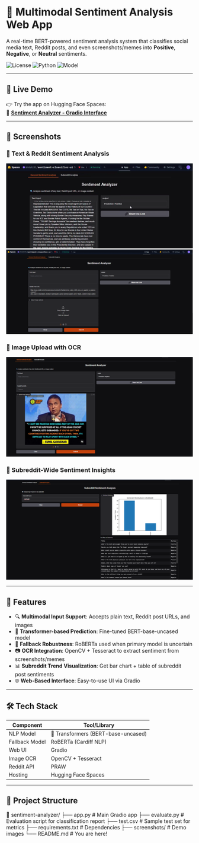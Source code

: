 # 🧠 Multimodal Sentiment Analysis Web App  
A real-time BERT-powered sentiment analysis system that classifies social media text, Reddit posts, and even screenshots/memes into **Positive**, **Negative**, or **Neutral** sentiments.

![License](https://img.shields.io/badge/license-MIT-blue.svg)
![Python](https://img.shields.io/badge/python-3.10-blue)
![Model](https://img.shields.io/badge/https://huggingface.co/distilbert/distilbert-base-uncased-finetuned-sst-2-english-blue)

---

## 🚀 Live Demo

👉 Try the app on Hugging Face Spaces:  
🔗 **[Sentiment Analyzer - Gradio Interface](https://huggingface.co/spaces/shrish191/sentiment-classifier-ui)**

---

## 📸 Screenshots

### 🔹 Text & Reddit Sentiment Analysis  
![Text input demo](generalsentimentanalysis.png)
![Text input demo](redditposturl.png)

### 🔹 Image Upload with OCR  
![Image OCR demo](uploadimage.png)

### 🔹 Subreddit-Wide Sentiment Insights  
![Subreddit analysis](subreddit.png)

---

## 🧩 Features

- 🔍 **Multimodal Input Support**: Accepts plain text, Reddit post URLs, and images
- 🧠 **Transformer-based Prediction**: Fine-tuned BERT-base-uncased model
- 🧪 **Fallback Robustness**: RoBERTa used when primary model is uncertain
- 📷 **OCR Integration**: OpenCV + Tesseract to extract sentiment from screenshots/memes
- 📊 **Subreddit Trend Visualization**: Get bar chart + table of subreddit post sentiments
- 🌐 **Web-Based Interface**: Easy-to-use UI via Gradio

---

## 🛠️ Tech Stack

| Component      | Tool/Library                        |
|----------------|-------------------------------------|
| NLP Model      | 🤗 Transformers (BERT-base-uncased) |
| Fallback Model | RoBERTa (Cardiff NLP)               |
| Web UI         | Gradio                              |
| Image OCR      | OpenCV + Tesseract                  |
| Reddit API     | PRAW                                |
| Hosting        | Hugging Face Spaces                 |

---

## 📂 Project Structure
📁 sentiment-analyzer/
├── app.py # Main Gradio app
├── evaluate.py # Evaluation script for classification report
├── test.csv # Sample test set for metrics
├── requirements.txt # Dependencies
├── screenshots/ # Demo images
└── README.md # You are here!
